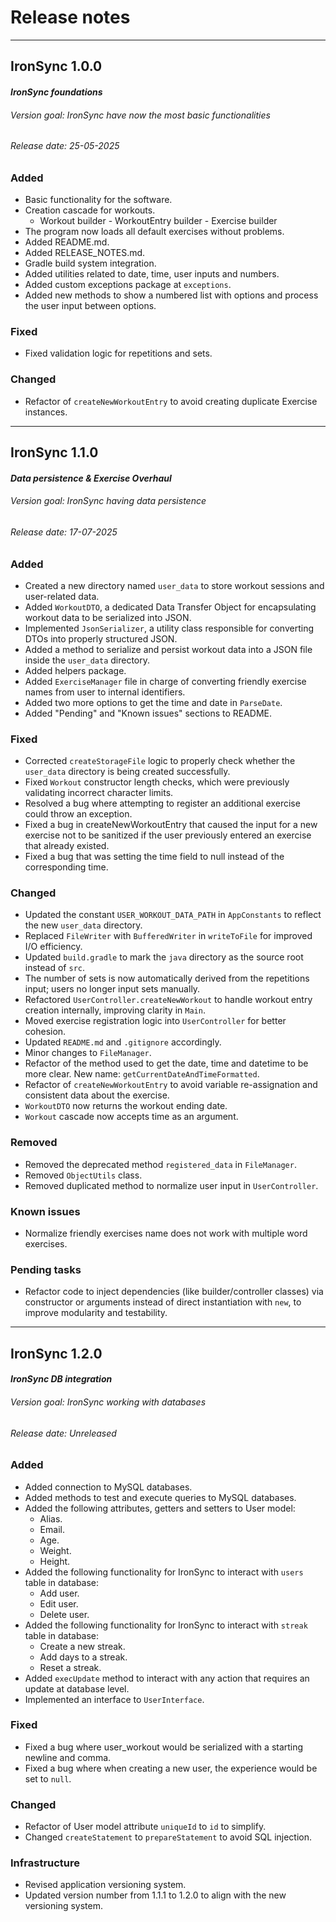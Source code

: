 # Release notes

---

## IronSync 1.0.0

#### *IronSync foundations*
###### Version goal: IronSync have now the most basic functionalities
###### Release date: *25-05-2025*

### Added
- Basic functionality for the software.
- Creation cascade for workouts.
  - Workout builder - WorkoutEntry builder - Exercise builder
- The program now loads all default exercises without problems.
- Added README.md.
- Added RELEASE_NOTES.md.
- Gradle build system integration.
- Added utilities related to date, time, user inputs and numbers.
- Added custom exceptions package at `exceptions`.
- Added new methods to show a numbered list with options and process the user input between options.

### Fixed
- Fixed validation logic for repetitions and sets.

### Changed
- Refactor of `createNewWorkoutEntry` to avoid creating duplicate Exercise instances.

---

## IronSync 1.1.0

#### *Data persistence & Exercise Overhaul*
###### Version goal: IronSync having data persistence
###### Release date: *17-07-2025*

### Added
- Created a new directory named `user_data` to store workout sessions and user-related data.
- Added `WorkoutDTO`, a dedicated Data Transfer Object for encapsulating workout data to be serialized into JSON.
- Implemented `JsonSerializer`, a utility class responsible for converting DTOs into properly structured JSON.
- Added a method to serialize and persist workout data into a JSON file inside the `user_data` directory.
- Added helpers package.
- Added `ExerciseManager` file in charge of converting friendly exercise names from user to internal identifiers.
- Added two more options to get the time and date in `ParseDate`.
- Added "Pending" and "Known issues" sections to README.

### Fixed
- Corrected `createStorageFile` logic to properly check whether the `user_data` directory is being created successfully.
- Fixed `Workout` constructor length checks, which were previously validating incorrect character limits.
- Resolved a bug where attempting to register an additional exercise could throw an exception.
- Fixed a bug in createNewWorkoutEntry that caused the input for a new exercise not to be sanitized if the user previously entered an exercise that already existed.
- Fixed a bug that was setting the time field to null instead of the corresponding time.

### Changed
- Updated the constant `USER_WORKOUT_DATA_PATH` in `AppConstants` to reflect the new `user_data` directory.
- Replaced `FileWriter` with `BufferedWriter` in `writeToFile` for improved I/O efficiency.
- Updated `build.gradle` to mark the `java` directory as the source root instead of `src`.
- The number of sets is now automatically derived from the repetitions input; users no longer input sets manually.
- Refactored `UserController.createNewWorkout` to handle workout entry creation internally, improving clarity in `Main`.
- Moved exercise registration logic into `UserController` for better cohesion.
- Updated `README.md` and `.gitignore` accordingly.
- Minor changes to `FileManager`.
- Refactor of the method used to get the date, time and datetime to be more clear. New name: `getCurrentDateAndTimeFormatted`.
- Refactor of `createNewWorkoutEntry` to avoid variable re-assignation and consistent data about the exercise.
- `WorkoutDTO` now returns the workout ending date.
- `Workout` cascade now accepts time as an argument.

### Removed
- Removed the deprecated method `registered_data` in `FileManager`.
- Removed `ObjectUtils` class.
- Removed duplicated method to normalize user input in `UserController`.

### Known issues
- Normalize friendly exercises name does not work with multiple word exercises.

### Pending tasks
- Refactor code to inject dependencies (like builder/controller classes) via constructor or arguments instead of direct instantiation with `new`, to improve modularity and testability.

---

## IronSync 1.2.0

#### *IronSync DB integration*
###### Version goal: *IronSync working with databases*
###### Release date: *Unreleased*

### Added
- Added connection to MySQL databases.
- Added methods to test and execute queries to MySQL databases.
- Added the following attributes, getters and setters to User model:
  - Alias.
  - Email.
  - Age.
  - Weight.
  - Height.
- Added the following functionality for IronSync to interact with `users` table in database:
  - Add user.
  - Edit user.
  - Delete user.
- Added the following functionality for IronSync to interact with `streak` table in database:
  - Create a new streak.
  - Add days to a streak.
  - Reset a streak.
- Added `execUpdate` method to interact with any action that requires an update at database level.
- Implemented an interface to `UserInterface`.

### Fixed
- Fixed a bug where user_workout would be serialized with a starting newline and comma.
- Fixed a bug where when creating a new user, the experience would be set to `null`.

### Changed
- Refactor of User model attribute `uniqueId` to `id` to simplify.
- Changed `createStatement` to `prepareStatement` to avoid SQL injection.

### Infrastructure
- Revised application versioning system.
- Updated version number from 1.1.1 to 1.2.0 to align with the new versioning system.

